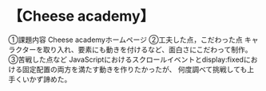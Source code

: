 # 【Cheese academy】

①課題内容
Cheese academyホームページ
②工夫した点，こだわった点
キャラクターを取り入れ、要素にも動きを付けるなど、面白さにこだわって制作。
③苦戦した点など
JavaScriptにおけるスクロールイベントとdisplay:fixedにおける固定配置の両方を満たす動きを作りたかったが、
何度調べて挑戦しても上手くいかず諦めた。
